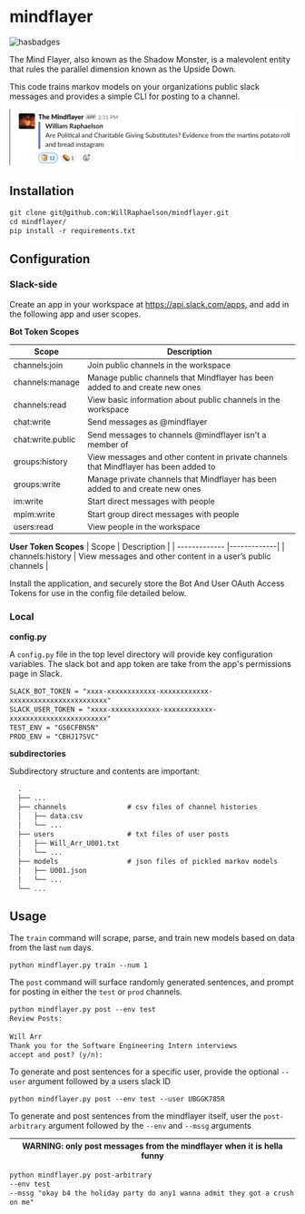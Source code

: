 # mindflayer
![hasbadges](https://z2x6abi6e2.execute-api.us-east-1.amazonaws.com/v1/hasbadges?user=hinnefe2&repo=gitrisky)

The Mind Flayer, also known as the Shadow Monster, is a malevolent entity that rules the parallel dimension known as the Upside Down.

This code trains markov models on your organizations public slack messages and provides a simple CLI for posting to a channel.

<img src="https://github.com/WillRaphaelson/mindflayer/blob/master/screenshot.png">

## Installation
```
git clone git@github.com:WillRaphaelson/mindflayer.git
cd mindflayer/
pip install -r requirements.txt
```

## Configuration

### Slack-side

Create an app in your workspace at https://api.slack.com/apps, and add in the following app and user scopes.

**Bot Token Scopes**

| Scope        | Description   |
| ------------- |-------------|
| channels:join      | Join public channels in the workspace|
| channels:manage      | Manage public channels that Mindflayer has been added to and create new ones|
| channels:read      | View basic information about public channels in the workspace|
| chat:write | Send messages as @mindflayer|
| chat:write.public | Send messages to channels @mindflayer isn't a member of|
| groups:history | View messages and other content in private channels that Mindflayer has been added to|
| groups:write | Manage private channels that Mindflayer has been added to and create new ones|
| im:write | Start direct messages with people |
| mpim:write | Start group direct messages with people |
| users:read | View people in the workspace      |

**User Token Scopes**
| Scope        | Description   |
| ------------- |-------------|
| channels:history | View messages and other content in a user’s public channels      |

Install the application, and securely store the Bot And User OAuth Access Tokens for use in the config file detailed below.

### Local

**config.py**

A `config.py` file in the top level directory will provide key configuration variables. The slack bot and app token are take from the app's permissions page in Slack.

```
SLACK_BOT_TOKEN = "xxxx-xxxxxxxxxxxx-xxxxxxxxxxxx-xxxxxxxxxxxxxxxxxxxxxxxx"
SLACK_USER_TOKEN = "xxxx-xxxxxxxxxxxx-xxxxxxxxxxxx-xxxxxxxxxxxxxxxxxxxxxxxx"
TEST_ENV = "GS6CFBN5N"
PROD_ENV = "CBHJ17SVC"
```

**subdirectories**

Subdirectory structure and contents are important:

```
  .
  ├── ...
  ├── channels               # csv files of channel histories
  │   ├── data.csv           
  │   └── ...
  ├── users                  # txt files of user posts
  │   ├── Will_Arr_U001.txt         
  │   └── ...
  ├── models                 # json files of pickled markov models
  │   ├── U001.json         
  │   └── ...
  └── ...
```

## Usage
The `train` command will scrape, parse, and train new models based on data from the last `num` days.

```
python mindflayer.py train --num 1
```

The `post` command will surface randomly generated sentences, and prompt for posting in either the `test` or `prod` channels.

```
python mindflayer.py post --env test
Review Posts:

Will Arr
Thank you for the Software Engineering Intern interviews
accept and post? (y/n):
```

To generate and post sentences for a specific user, provide the optional `--user` argument followed by a users slack ID

```
python mindflayer.py post --env test --user UBGGK785R
```

To generate and post sentences from the mindflayer itself, user the `post-arbitrary` argument followed by the `--env` and `--mssg` arguments

| WARNING: only post messages from the mindflayer when it is hella funny |
| --- |

```
python mindflayer.py post-arbitrary
--env test
--mssg "okay b4 the holiday party do any1 wanna admit they got a crush on me"
```
